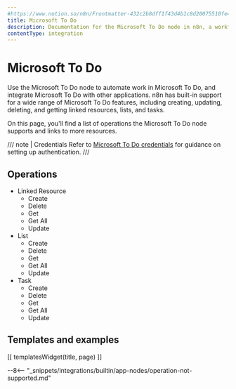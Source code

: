 ```yaml
---
#https://www.notion.so/n8n/Frontmatter-432c2b8dff1f43d4b1c8d20075510fe4
title: Microsoft To Do
description: Documentation for the Microsoft To Do node in n8n, a workflow automation platform. Includes details of operations and configuration, and links to examples and credentials information.
contentType: integration
---
```


# Microsoft To Do

Use the Microsoft To Do node to automate work in Microsoft To Do, and integrate Microsoft To Do with other applications. n8n has built-in support for a wide range of Microsoft To Do features, including creating, updating, deleting, and getting linked resources, lists, and tasks. 

On this page, you'll find a list of operations the Microsoft To Do node supports and links to more resources.

/// note | Credentials
Refer to [Microsoft To Do credentials](/integrations/builtin/credentials/microsoft/) for guidance on setting up authentication. 
///

## Operations

* Linked Resource
    * Create
    * Delete
    * Get
    * Get All
    * Update
* List
    * Create
    * Delete
    * Get
    * Get All
    * Update
* Task
    * Create
    * Delete
    * Get
    * Get All
    * Update

## Templates and examples

<!-- see https://www.notion.so/n8n/Pull-in-templates-for-the-integrations-pages-37c716837b804d30a33b47475f6e3780 -->
[[ templatesWidget(title, page) ]]

--8<-- "_snippets/integrations/builtin/app-nodes/operation-not-supported.md"
